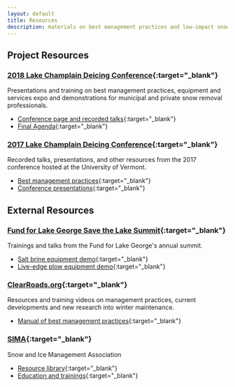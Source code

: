 ```yaml
---
layout: default
title: Resources
description: materials on best management practices and low-impact snow removal techniques for private contractors
---
```


## Project Resources

### [2018 Lake Champlain Deicing Conference](https://www.uvm.edu/seagrant/deicing-conference){:target="_blank"}

Presentations and training on best management practices, equipment and services expo and demonstrations for municipal and private snow removal professionals.
- [Conference page and recorded talks](https://www.uvm.edu/seagrant/deicing-conference){:target="_blank"}
- [Final Agenda](https://www.uvm.edu/seagrant/sites/default/files/uploads/ExhibitSponsorBrochure2018_FINAL.pdf){:target="_blank"}

### [2017 Lake Champlain Deicing Conference](https://lcwroadsalt.wixsite.com/conference){:target="_blank"}

Recorded talks, presentations, and other resources from the 2017 conference hosted at the University of Vermont.
- [Best management practices](https://lcwroadsalt.wixsite.com/conference/bmp-s){:target="_blank"}
- [Conference presentations](https://lcwroadsalt.wixsite.com/conference/2017-conference){:target="_blank"}

<div class="line-break"></div>

## External Resources

### [Fund for Lake George Save the Lake Summit](https://fundforlakegeorge.org/saltsummit2015){:target="_blank"}

Trainings and talks from the Fund for Lake George's annual summit.
- [Salt brine equipment demo](https://www.youtube.com/watch?v=KOasDmnEBzo){:target="_blank"}
- [Live-edge plow equipment demo](https://www.youtube.com/watch?v=se2cTVPa0SY){:target="_blank"}

### [ClearRoads.org](http://clearroads.org/){:target="_blank"}

Resources and training videos on management practices, current developments and new research into winter maintenance.
- [Manual of best management practices](http://clearroads.org/wp-content/uploads/dlm_uploads/0537_2015-Clear-Roads-Best-Practice-Guide-WEB.pdf){:target="_blank"}

### [SIMA](https://sima.org){:target="_blank"}

Snow and Ice Management Association
- [Resource library](https://www.sima.org/resource/library){:target="_blank"}
- [Education and trainings](https://www.sima.org/education){:target="_blank"}